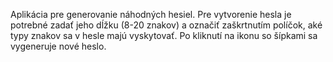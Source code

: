 Aplikácia pre generovanie náhodných hesiel.
Pre vytvorenie hesla je potrebné zadať jeho dĺžku (8-20 znakov) a označiť zaškrtnutím políčok, aké typy znakov sa v hesle majú vyskytovať.
Po kliknutí na ikonu so šípkami sa vygeneruje nové heslo.
